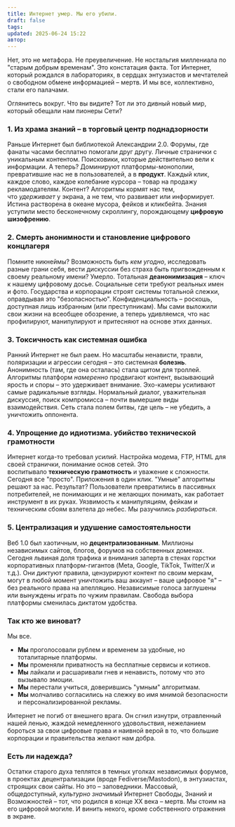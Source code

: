 ```yaml
---
title: Интернет умер. Мы его убили.
draft: false
tags: 
updated: 2025-06-24 15:22
автор:
---
```

Нет, это не метафора. Не преувеличение. Не ностальгия миллениала по "старым добрым временам". Это констатация факта. Тот Интернет, который рождался в лабораториях, в сердцах энтузиастов и мечтателей о свободном обмене информацией – мертв. И мы все, коллективно, стали его палачами.

Оглянитесь вокруг. Что вы видите? Тот ли это дивный новый мир, который обещали нам пионеры Сети?

### 1. **Из храма знаний – в торговый центр поднадзорности** 
   Раньше Интернет был библиотекой Александрии 2.0. Форумы, где фанаты часами бесплатно помогали друг другу. Личные странички с уникальным контентом. Поисковики, которые действительно вели к информации.  А теперь? Доминируют платформы-монополии, превратившие нас не в пользователей, а в **продукт**. Каждый клик, каждое слово, каждое колебание курсора – товар на продажу рекламодателям. Контент? Алгоритмы кормят нас тем, что _удерживает_ у экрана, а не тем, что развивает или информирует. Истина растворена в океане мусора, фейков и кликбейта. Знания уступили место бесконечному скроллингу, порождающему **цифровую шизофрению**.
    
### 2. **Смерть анонимности и становление цифрового концлагеря** 
   Помните никнеймы? Возможность быть _кем угодно_, исследовать разные грани себя, вести дискуссии без страха быть пригвожденным к своему реальному имени? Умерло. Тотальная **деанонимизация** – ключ к нашему цифровому досье. Социальные сети требуют реальных имен и фото. Государства и корпорации строят системы тотальной слежки, оправдывая это "безопасностью". Конфиденциальность – роскошь, доступная лишь избранным (или преступникам). Мы сами выложили свои жизни на всеобщее обозрение, а теперь удивляемся, что нас профилируют, манипулируют и притесняют на основе этих данных.
    
### 3. **Токсичность как системная ошибка** 
Ранний Интернет не был раем. Но масштабы ненависти, травли, поляризации и агрессии сегодня – это системная **болезнь**. Анонимность (там, где она осталась) стала щитом для троллей. Алгоритмы платформ _намеренно_ продвигают контент, вызывающий ярость и споры – это удерживает внимание. Эхо-камеры усиливают самые радикальные взгляды. Нормальный диалог, уважительная дискуссия, поиск компромисса – почти вымершие виды взаимодействия. Сеть стала полем битвы, где цель – не убедить, а уничтожить оппонента.
    
### 4. **Упрощение до идиотизма. убийство технической грамотности** 
   Интернет когда-то требовал _усилий_. Настройка модема, FTP, HTML для своей странички, понимание основ сетей. Это воспитывало **техническую грамотность** и уважение к сложности. Сегодня все "просто". Приложения в один клик. "Умные" алгоритмы решают за нас. Результат? Пользователи превратились в пассивных потребителей, не понимающих и не желающих понимать, как работает инструмент в их руках. Уязвимость к манипуляциям, фейкам и техническим сбоям взлетела до небес. Мы разучились _разбираться_.
    
### 5. **Централизация и удушение самостоятельности**
   Веб 1.0 был хаотичным, но **децентрализованным**. Миллионы независимых сайтов, блогов, форумов на собственных доменах. Сегодня львиная доля трафика и внимания заперта в стенах горстки корпоративных платформ-гигантов (Meta, Google, TikTok, Twitter/X и т.д.). Они диктуют правила, цензурируют контент по своим меркам, могут в любой момент уничтожить ваш аккаунт – ваше цифровое "я" – без реального права на апелляцию. Независимые голоса заглушены или вынуждены играть по чужим правилам. Свобода выбора платформы сменилась диктатом удобства.

### **Так кто же виноват?**

Мы все.

- **Мы** проголосовали рублем и временем за удобные, но тоталитарные платформы.
- **Мы** променяли приватность на бесплатные сервисы и котиков.    
- **Мы** лайкали и расшаривали гнев и ненависть, потому что это вызывало эмоции.
- **Мы** перестали учиться, доверившись "умным" алгоритмам.
- **Мы** молчаливо согласились на слежку во имя мнимой безопасности и персонализированной рекламы.

Интернет не погиб от внешнего врага. Он сгнил изнутри, отравленный нашей ленью, жаждой немедленного удовольствия, нежеланием бороться за свои цифровые права и наивной верой в то, что большие корпорации и правительства желают нам добра.

### Есть ли надежда? 

Остатки старого духа теплятся в темных уголках независимых форумов, в проектах децентрализации (вроде Fediverse/Mastodon), в энтузиастах, строящих свои сайты. Но это – заповедники. Массовый, общедоступный, _культурно значимый_ Интернет Свободы, Знаний и Возможностей – тот, что родился в конце XX века – мертв. Мы стоим на его цифровой могиле. И винить некого, кроме собственного отражения в экране.